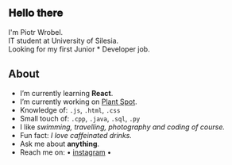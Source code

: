 <h2>𝐇𝐞𝐥𝐥𝐨 𝐭𝐡𝐞𝐫𝐞 </h2>
<p>I'm Piotr Wrobel.<br />
IT student at University of Silesia.<br />
Looking for my first Junior * Developer job.</p>

## About
* I’m currently learning **React**.
* I’m currently working on [Plant Spot](https://github.com/ajiiz/plants-react-app).
* Knowledge of: `.js`, `.html`, `.css`
* Small touch of: `.cpp`, `.java`, `.sql`, `.py`
* I like *swimming, travelling, photography and coding of course.*
* Fun fact: *I love caffeinated drinks.*
* Ask me about **anything**.
* Reach me on: • <a href="https://www.instagram.com/pvvrbl/">instagram</a> •
